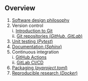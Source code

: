 ## Overview

1. [Software design philosophy](#/2)
2. Version control  
   i. [Introduction to Git](#/3)  
   ii. [Git repositories (*GitHub*, *GitLab*)](#/4)
3. [Unit testing (*Pytest*)](#/5)
4. [Documentation (*Sphinx*)](#/6)
5. Continuous integration  
   i. [GitHub Actions](#/7)  
   ii. [GitLab CI/CD](#/8)
6. [Packaging (*pyproject.toml*)](#/9)
7. [Reproducible research (*Docker*)](#/10)